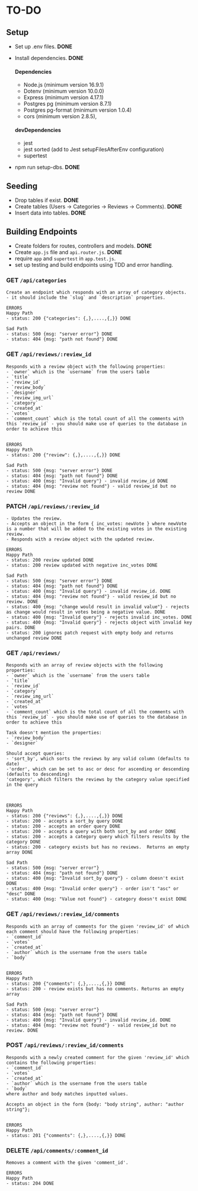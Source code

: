 # TO-DO

## Setup
- Set up .env files. **DONE**
- Install dependencies. **DONE**

    #### Dependencies
    - Node.js (minimum version 16.9.1)
    - Dotenv (minimum version 10.0.0)
    - Express (minimum version 4.17.1)
    - Postgres pg (minimum version 8.7.1)
    - Postgres pg-format (minimum version 1.0.4)
    - cors (minimum version 2.8.5),

    #### devDependencies
    - jest
    - jest sorted (add to Jest setupFilesAfterEnv configuration)
    - supertest


- npm run setup-dbs. **DONE**

## Seeding
- Drop tables if exist. **DONE**
- Create tables (Users -> Categories -> Reviews -> Comments). **DONE**
- Insert data into tables. **DONE**

## Building Endpoints
- Create folders for routes, controllers and models. **DONE**
- Create `app.js` file and `api.router.js`. **DONE**
- require `app` and `supertest` in `app.test.js`.
- set up testing and build endpoints using TDD and error handling.


### **GET** `/api/categories`
    Create an endpoint which responds with an array of category objects.
    - it should include the `slug` and `description` properties.

    ERRORS
    Happy Path
    - status: 200 {"categories": {,},....,{,}} DONE

    Sad Path
    - status: 500 {msg: "server error"} DONE
    - status: 404 {msg: "path not found"} DONE


### **GET** `/api/reviews/:review_id`
    Responds with a review object with the following properties:
    - `owner` which is the `username` from the users table
    - `title`
    - `review_id`
    - `review_body`
    - `designer`
    - `review_img_url`
    - `category`
    - `created_at`
    - `votes`
    - `comment_count` which is the total count of all the comments with this `review_id` - you should make use of queries to the database in order to achieve this


    ERRORS
    Happy Path
    - status: 200 {"review": {,},....,{,}} DONE

    Sad Path
    - status: 500 {msg: "server error"} DONE
    - status: 404 {msg: "path not found"} DONE
    - status: 400 {msg: "Invalid query"} - invalid review_id DONE
    - status: 404 {msg: "review not found"} - valid review_id but no review DONE
    

### **PATCH** `/api/reviews/:review_id`
    - Updates the review.
    - Accepts an object in the form { inc_votes: newVote } where newVote is a number that will be added to the existing votes in the existing review. 
    - Responds with a review object with the updated review.

    ERRORS
    Happy Path
    - status: 200 review updated DONE
    - status: 200 review updated with negative inc_votes DONE

    Sad Path
    - status: 500 {msg: "server error"} DONE
    - status: 404 {msg: "path not found"} DONE
    - status: 400 {msg: "Invalid query"} - invalid review_id. DONE
    - status: 404 {msg: "review not found"} - valid review_id but no review. DONE
    - status: 400 {msg: "change would result in invalid value"} - rejects as change would result in votes being a negative value. DONE
    - status: 400 {msg: "Invalid query"} - rejects invalid inc_votes. DONE
    - status: 400 {msg: "Invalid query"} - rejects object with invalid key pairs. DONE
    - status: 200 ignores patch request with empty body and returns unchanged review DONE
    

### **GET** `/api/reviews/`
    Responds with an array of review objects with the following properties:
    - `owner` which is the `username` from the users table
    - `title`
    - `review_id`
    - `category`
    - `review_img_url`
    - `created_at`
    - `votes`
    - `comment_count` which is the total count of all the comments with this `review_id` - you should make use of queries to the database in order to achieve this

    Task doesn't mention the properties:
    - `review_body`
    - `designer`

    Should accept queries:
    - 'sort_by', which sorts the reviews by any valid column (defaults to date)
    -'order', which can be set to asc or desc for ascending or descending (defaults to descending)
    'category', which filters the reviews by the category value specified in the query



    ERRORS
    Happy Path
    - status: 200 {"reviews": {,},....,{,}} DONE
    - status: 200 - accepts a sort_by query DONE
    - status: 200 - accepts an order query DONE
    - status: 200 - accepts a query with both sort_by and order DONE
    - status: 200 - accepts a category query which filters results by the category DONE
    - status: 200 - category exists but has no reviews.  Returns an empty array DONE

    Sad Path
    - status: 500 {msg: "server error"}
    - status: 404 {msg: "path not found"} DONE
    - status: 400 {msg: "Invalid sort_by query"} - column doesn't exist DONE
    - status: 400 {msg: "Invalid order query"} - order isn't "asc" or "desc" DONE
    - status: 400 {msg: "Value not found"} - category doesn't exist DONE


### **GET** `/api/reviews/:review_id/comments`
    Responds with an array of comments for the given 'review_id' of which each comment should have the following properties:
    - `comment_id`
    - `votes`
    - `created_at`
    - `author` which is the username from the users table
    - `body`


    ERRORS
    Happy Path
    - status: 200 {"comments": {,},....,{,}} DONE
    - status: 200 - review exists but has no comments. Returns an empty array
   
    Sad Path
    - status: 500 {msg: "server error"}
    - status: 404 {msg: "path not found"} DONE
    - status: 400 {msg: "Invalid query"} - invalid review_id. DONE
    - status: 404 {msg: "review not found"} - valid review_id but no review. DONE

### **POST** `/api/reviews/:review_id/comments`
    Responds with a newly created comment for the given 'review_id' which contains the following properties:
    - `comment_id`
    - `votes`
    - `created_at`
    - `author` which is the username from the users table
    - `body`
    where author and body matches inputted values.
    
    Accepts an object in the form {body: "body string", author: "author string"}; 


    ERRORS
    Happy Path
    - status: 201 {"comments": {,},....,{,}} DONE

### **DELETE** `/api/comments/:comment_id`
    Removes a comment with the given 'comment_id'.

    ERRORS
    Happy Path
    - status: 204 DONE
    









